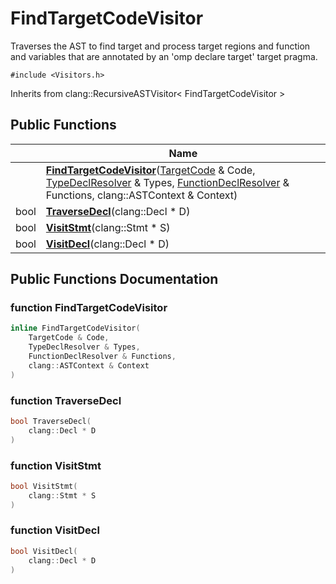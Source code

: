 # FindTargetCodeVisitor



Traverses the AST to find target and process target regions and function and variables that are annotated by an 'omp declare target' target pragma. 


`#include <Visitors.h>`

Inherits from clang::RecursiveASTVisitor< FindTargetCodeVisitor >

## Public Functions

|                | Name           |
| -------------- | -------------- |
| | **[FindTargetCodeVisitor](../Classes/classFindTargetCodeVisitor.md#function-findtargetcodevisitor)**([TargetCode](../Classes/classTargetCode.md) & Code, [TypeDeclResolver](../Classes/classTypeDeclResolver.md) & Types, [FunctionDeclResolver](../Classes/classFunctionDeclResolver.md) & Functions, clang::ASTContext & Context) |
| bool | **[TraverseDecl](../Classes/classFindTargetCodeVisitor.md#function-traversedecl)**(clang::Decl * D) |
| bool | **[VisitStmt](../Classes/classFindTargetCodeVisitor.md#function-visitstmt)**(clang::Stmt * S) |
| bool | **[VisitDecl](../Classes/classFindTargetCodeVisitor.md#function-visitdecl)**(clang::Decl * D) |

## Public Functions Documentation

### function FindTargetCodeVisitor

```cpp
inline FindTargetCodeVisitor(
    TargetCode & Code,
    TypeDeclResolver & Types,
    FunctionDeclResolver & Functions,
    clang::ASTContext & Context
)
```


### function TraverseDecl

```cpp
bool TraverseDecl(
    clang::Decl * D
)
```


### function VisitStmt

```cpp
bool VisitStmt(
    clang::Stmt * S
)
```


### function VisitDecl

```cpp
bool VisitDecl(
    clang::Decl * D
)
```


